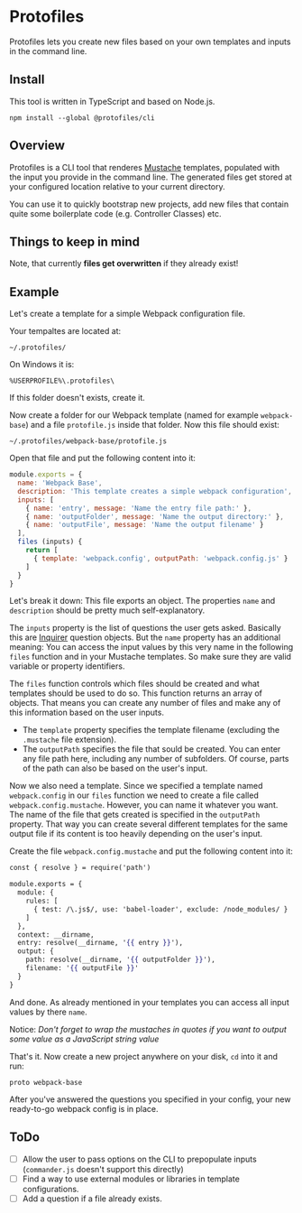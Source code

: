 # Protofiles

Protofiles lets you create new files based on your own templates and inputs in the command line.

## Install

This tool is written in TypeScript and based on Node.js.

~~~
npm install --global @protofiles/cli
~~~

## Overview

Protofiles is a CLI tool that renderes [Mustache](https://mustache.github.io) templates, populated with the input you provide in the command line. The generated files get stored at your configured location relative to your current directory.

You can use it to quickly bootstrap new projects, add new files that contain quite some boilerplate code (e.g. Controller Classes) etc.

## Things to keep in mind

Note, that currently **files get overwritten** if they already exist!

## Example

Let's create a template for a simple Webpack configuration file.

Your tempaltes are located at:

~~~
~/.protofiles/
~~~

On Windows it is:

~~~
%USERPROFILE%\.protofiles\
~~~

If this folder doesn't exists, create it.

Now create a folder for our Webpack template (named for example `webpack-base`) and a file `protofile.js` inside that folder. Now this file should exist:

~~~
~/.protofiles/webpack-base/protofile.js
~~~

Open that file and put the following content into it:

~~~ js
module.exports = {
  name: 'Webpack Base',
  description: 'This template creates a simple webpack configuration',
  inputs: [
    { name: 'entry', message: 'Name the entry file path:' },
    { name: 'outputFolder', message: 'Name the output directory:' },
    { name: 'outputFile', message: 'Name the output filename' }
  ],
  files (inputs) {
    return [
      { template: 'webpack.config', outputPath: 'webpack.config.js' }
    ]
  }
}
~~~

Let's break it down: This file exports an object. The properties `name` and `description` should be pretty much self-explanatory.

The `inputs` property is the list of questions the user gets asked. Basically this are [Inquirer](https://github.com/SBoudrias/Inquirer.js/) question objects. But the `name` property has an additional meaning: You can access the input values by this very name in the following `files` function and in your Mustache templates. So make sure they are valid variable or property identifiers.

The `files` function controls which files should be created and what templates should be used to do so. This function returns an array of objects. That means you can create any number of files and make any of this information based on the user inputs.

- The `template` property specifies the template filename (excluding the `.mustache` file extension).
- The `outputPath` specifies the file that sould be created. You can enter any file path here, including any number of subfolders. Of course, parts of the path can also be based on the user's input.

Now we also need a template. Since we specified a template named `webpack.config` in our `files` function we need to create a file called `webpack.config.mustache`. However, you can name it whatever you want. The name of the file that gets created is specified in the `outputPath` property. That way you can create several different templates for the same output file if its content is too heavily depending on the user's input.

Create the file `webpack.config.mustache` and put the following content into it:

~~~ mustache
const { resolve } = require('path')

module.exports = {
  module: {
    rules: [
      { test: /\.js$/, use: 'babel-loader', exclude: /node_modules/ }
    ]
  },
  context: __dirname,
  entry: resolve(__dirname, '{{ entry }}'),
  output: {
    path: resolve(__dirname, '{{ outputFolder }}'),
    filename: '{{ outputFile }}'
  }
}
~~~

And done. As already mentioned in your templates you can access all input values by there `name`.

Notice: *Don't forget to wrap the mustaches in quotes if you want to output some value as a JavaScript string value*

That's it. Now create a new project anywhere on your disk, `cd` into it and run:

~~~
proto webpack-base
~~~

After you've answered the questions you specified in your config, your new ready-to-go webpack config is in place.

## ToDo

- [ ] Allow the user to pass options on the CLI to prepopulate inputs (`commander.js` doesn't support this directly)
- [ ] Find a way to use external modules or libraries in template configurations.
- [ ] Add a question if a file already exists.